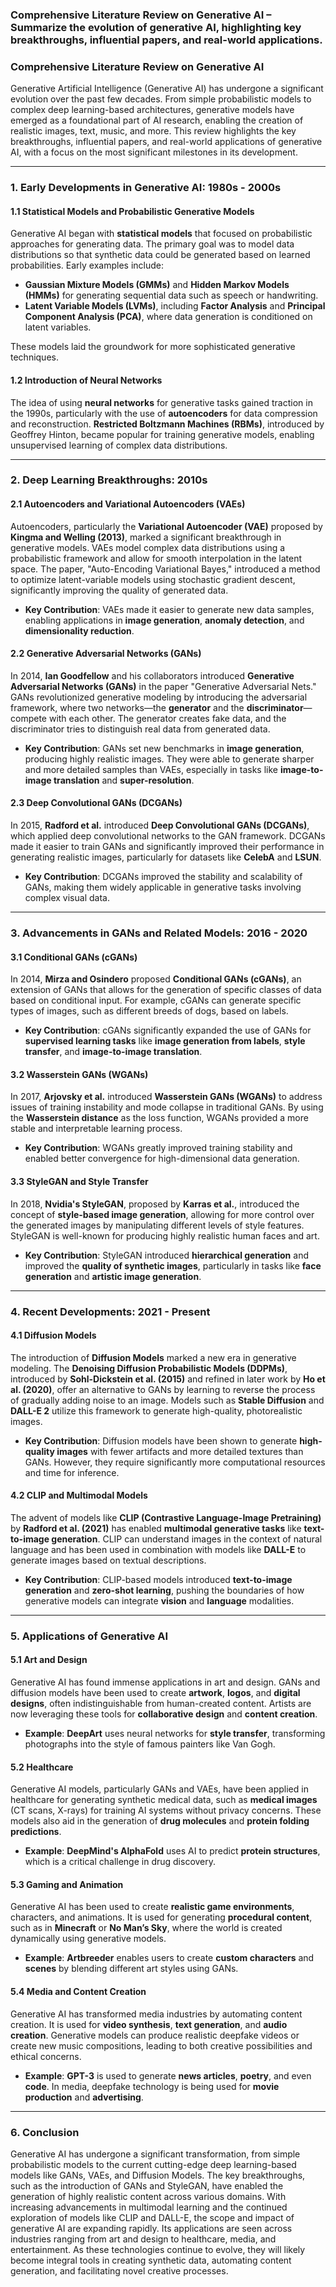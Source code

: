 ### Comprehensive Literature Review on Generative AI – Summarize the evolution of generative AI, highlighting key breakthroughs, influential papers, and real-world applications.

### Comprehensive Literature Review on Generative AI

Generative Artificial Intelligence (Generative AI) has undergone a significant evolution over the past few decades. From simple probabilistic models to complex deep learning-based architectures, generative models have emerged as a foundational part of AI research, enabling the creation of realistic images, text, music, and more. This review highlights the key breakthroughs, influential papers, and real-world applications of generative AI, with a focus on the most significant milestones in its development.

---

### 1. **Early Developments in Generative AI: 1980s - 2000s**

#### 1.1 **Statistical Models and Probabilistic Generative Models**

Generative AI began with **statistical models** that focused on probabilistic approaches for generating data. The primary goal was to model data distributions so that synthetic data could be generated based on learned probabilities. Early examples include:

- **Gaussian Mixture Models (GMMs)** and **Hidden Markov Models (HMMs)** for generating sequential data such as speech or handwriting.
- **Latent Variable Models (LVMs)**, including **Factor Analysis** and **Principal Component Analysis (PCA)**, where data generation is conditioned on latent variables.

These models laid the groundwork for more sophisticated generative techniques.

#### 1.2 **Introduction of Neural Networks**

The idea of using **neural networks** for generative tasks gained traction in the 1990s, particularly with the use of **autoencoders** for data compression and reconstruction. **Restricted Boltzmann Machines (RBMs)**, introduced by Geoffrey Hinton, became popular for training generative models, enabling unsupervised learning of complex data distributions.

---

### 2. **Deep Learning Breakthroughs: 2010s**

#### 2.1 **Autoencoders and Variational Autoencoders (VAEs)**

Autoencoders, particularly the **Variational Autoencoder (VAE)** proposed by **Kingma and Welling (2013)**, marked a significant breakthrough in generative models. VAEs model complex data distributions using a probabilistic framework and allow for smooth interpolation in the latent space. The paper, "Auto-Encoding Variational Bayes," introduced a method to optimize latent-variable models using stochastic gradient descent, significantly improving the quality of generated data.

- **Key Contribution**: VAEs made it easier to generate new data samples, enabling applications in **image generation**, **anomaly detection**, and **dimensionality reduction**.

#### 2.2 **Generative Adversarial Networks (GANs)**

In 2014, **Ian Goodfellow** and his collaborators introduced **Generative Adversarial Networks (GANs)** in the paper "Generative Adversarial Nets." GANs revolutionized generative modeling by introducing the adversarial framework, where two networks—the **generator** and the **discriminator**—compete with each other. The generator creates fake data, and the discriminator tries to distinguish real data from generated data.

- **Key Contribution**: GANs set new benchmarks in **image generation**, producing highly realistic images. They were able to generate sharper and more detailed samples than VAEs, especially in tasks like **image-to-image translation** and **super-resolution**.

#### 2.3 **Deep Convolutional GANs (DCGANs)**

In 2015, **Radford et al.** introduced **Deep Convolutional GANs (DCGANs)**, which applied deep convolutional networks to the GAN framework. DCGANs made it easier to train GANs and significantly improved their performance in generating realistic images, particularly for datasets like **CelebA** and **LSUN**.

- **Key Contribution**: DCGANs improved the stability and scalability of GANs, making them widely applicable in generative tasks involving complex visual data.

---

### 3. **Advancements in GANs and Related Models: 2016 - 2020**

#### 3.1 **Conditional GANs (cGANs)**

In 2014, **Mirza and Osindero** proposed **Conditional GANs (cGANs)**, an extension of GANs that allows for the generation of specific classes of data based on conditional input. For example, cGANs can generate specific types of images, such as different breeds of dogs, based on labels.

- **Key Contribution**: cGANs significantly expanded the use of GANs for **supervised learning tasks** like **image generation from labels**, **style transfer**, and **image-to-image translation**.

#### 3.2 **Wasserstein GANs (WGANs)**

In 2017, **Arjovsky et al.** introduced **Wasserstein GANs (WGANs)** to address issues of training instability and mode collapse in traditional GANs. By using the **Wasserstein distance** as the loss function, WGANs provided a more stable and interpretable learning process.

- **Key Contribution**: WGANs greatly improved training stability and enabled better convergence for high-dimensional data generation.

#### 3.3 **StyleGAN and Style Transfer**

In 2018, **Nvidia's StyleGAN**, proposed by **Karras et al.**, introduced the concept of **style-based image generation**, allowing for more control over the generated images by manipulating different levels of style features. StyleGAN is well-known for producing highly realistic human faces and art.

- **Key Contribution**: StyleGAN introduced **hierarchical generation** and improved the **quality of synthetic images**, particularly in tasks like **face generation** and **artistic image generation**.

---

### 4. **Recent Developments: 2021 - Present**

#### 4.1 **Diffusion Models**

The introduction of **Diffusion Models** marked a new era in generative modeling. The **Denoising Diffusion Probabilistic Models (DDPMs)**, introduced by **Sohl-Dickstein et al. (2015)** and refined in later work by **Ho et al. (2020)**, offer an alternative to GANs by learning to reverse the process of gradually adding noise to an image. Models such as **Stable Diffusion** and **DALL-E 2** utilize this framework to generate high-quality, photorealistic images.

- **Key Contribution**: Diffusion models have been shown to generate **high-quality images** with fewer artifacts and more detailed textures than GANs. However, they require significantly more computational resources and time for inference.

#### 4.2 **CLIP and Multimodal Models**

The advent of models like **CLIP (Contrastive Language-Image Pretraining)** by **Radford et al. (2021)** has enabled **multimodal generative tasks** like **text-to-image generation**. CLIP can understand images in the context of natural language and has been used in combination with models like **DALL-E** to generate images based on textual descriptions.

- **Key Contribution**: CLIP-based models introduced **text-to-image generation** and **zero-shot learning**, pushing the boundaries of how generative models can integrate **vision** and **language** modalities.

---

### 5. **Applications of Generative AI**

#### 5.1 **Art and Design**

Generative AI has found immense applications in art and design. GANs and diffusion models have been used to create **artwork**, **logos**, and **digital designs**, often indistinguishable from human-created content. Artists are now leveraging these tools for **collaborative design** and **content creation**.

- **Example**: **DeepArt** uses neural networks for **style transfer**, transforming photographs into the style of famous painters like Van Gogh.

#### 5.2 **Healthcare**

Generative AI models, particularly GANs and VAEs, have been applied in healthcare for generating synthetic medical data, such as **medical images** (CT scans, X-rays) for training AI systems without privacy concerns. These models also aid in the generation of **drug molecules** and **protein folding predictions**.

- **Example**: **DeepMind's AlphaFold** uses AI to predict **protein structures**, which is a critical challenge in drug discovery.

#### 5.3 **Gaming and Animation**

Generative AI has been used to create **realistic game environments**, characters, and animations. It is used for generating **procedural content**, such as in **Minecraft** or **No Man’s Sky**, where the world is created dynamically using generative models.

- **Example**: **Artbreeder** enables users to create **custom characters** and **scenes** by blending different art styles using GANs.

#### 5.4 **Media and Content Creation**

Generative AI has transformed media industries by automating content creation. It is used for **video synthesis**, **text generation**, and **audio creation**. Generative models can produce realistic deepfake videos or create new music compositions, leading to both creative possibilities and ethical concerns.

- **Example**: **GPT-3** is used to generate **news articles**, **poetry**, and even **code**. In media, deepfake technology is being used for **movie production** and **advertising**.

---

### 6. **Conclusion**

Generative AI has undergone a significant transformation, from simple probabilistic models to the current cutting-edge deep learning-based models like GANs, VAEs, and Diffusion Models. The key breakthroughs, such as the introduction of GANs and StyleGAN, have enabled the generation of highly realistic content across various domains. With increasing advancements in multimodal learning and the continued exploration of models like CLIP and DALL-E, the scope and impact of generative AI are expanding rapidly. Its applications are seen across industries ranging from art and design to healthcare, media, and entertainment. As these technologies continue to evolve, they will likely become integral tools in creating synthetic data, automating content generation, and facilitating novel creative processes.
